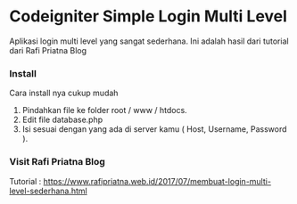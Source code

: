 # Codeigniter Simple Login Multi Level
Aplikasi login multi level yang sangat sederhana.
Ini adalah hasil dari tutorial dari Rafi Priatna Blog

### Install
Cara install nya cukup mudah
1. Pindahkan file ke folder root / www / htdocs.
2. Edit file database.php
3. Isi sesuai dengan yang ada di server kamu ( Host, Username, Password ).

### Visit Rafi Priatna Blog
Tutorial : https://www.rafipriatna.web.id/2017/07/membuat-login-multi-level-sederhana.html
